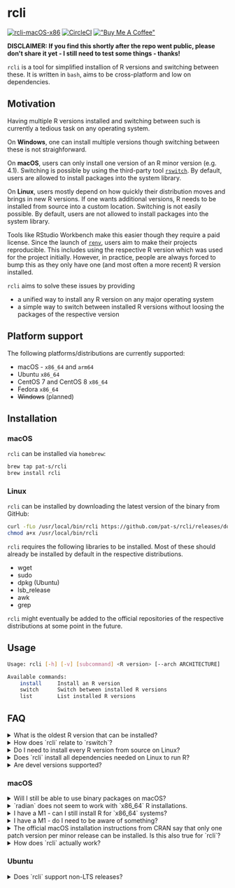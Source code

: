 # rcli

[![rcli-macOS-x86](https://github.com/pat-s/rcli/actions/workflows/main.yml/badge.svg)](https://github.com/pat-s/rcli/actions/workflows/main.yml)
[![CircleCI](https://circleci.com/gh/pat-s/rcli/tree/main.svg?style=svg)](https://circleci.com/gh/pat-s/rcli/tree/main)
[!["Buy Me A Coffee"](https://www.buymeacoffee.com/assets/img/custom_images/orange_img.png)](https://www.buymeacoffee.com/patrickschratz)

**DISCLAIMER: If you find this shortly after the repo went public, please don't share it yet - I still need to test some things - thanks!**

`rcli` is a tool for simplified installion of R versions and switching between these.
It is written in `bash`, aims to be cross-platform and low on dependencies.

## Motivation

Having multiple R versions installed and switching between such is currently a tedious task on any operating system.

On **Windows**, one can install multiple versions though switching between these is not straighforward.

On **macOS**, users can only install one version of an R minor version (e.g. 4.1).
Switching is possible by using the third-party tool [`rswitch`](https://github.com/hrbrmstr/RSwitch).
By default, users are allowed to install packages into the system library.

On **Linux**, users mostly depend on how quickly their distribution moves and brings in new R versions.
If one wants additional versions, R needs to be installed from source into a custom location.
Switching is not easily possible.
By default, users are not allowed to install packages into the system library.

Tools like RStudio Workbench make this easier though they require a paid license.
Since the launch of [`renv`](https://rstudio.github.io/renv/), users aim to make their projects reproducible.
This includes using the respective R version which was used for the project initially.
However, in practice, people are always forced to bump this as they only have one (and most often a more recent) R version installed.

`rcli` aims to solve these issues by providing

- a unified way to install any R version on any major operating system
- a simple way to switch between installed R versions without loosing the packages of the respective version


## Platform support

The following platforms/distributions are currently supported:

- macOS - `x86_64` and `arm64`
- Ubuntu `x86_64`
- CentOS 7 and CentOS 8 `x86_64`
- Fedora `x86_64`
- ~~Windows~~ (planned)

## Installation

### macOS

`rcli` can be installed via `homebrew`:

```sh
brew tap pat-s/rcli
brew install rcli
```

### Linux

`rcli` can be installed by downloading the latest version of the binary from GitHub:

```sh
curl -fLo /usr/local/bin/rcli https://github.com/pat-s/rcli/releases/download/v0.1.0-alpha/rcli
chmod a+x /usr/local/bin/rcli
```

`rcli` requires the following libraries to be installed.
Most of these should already be installed by default in the respective distributions.

- wget
- sudo
- dpkg (Ubuntu)
- lsb_release
- awk
- grep

`rcli` might eventually be added to the official repositories of the respective distributions at some point in the future.

## Usage

```sh
Usage: rcli [-h] [-v] [subcommand] <R version> [--arch ARCHITECTURE]

Available commands:
    install     Install an R version
    switch      Switch between installed R versions
    list        List installed R versions
```

## FAQ

<details>
<summary>What is the oldest R version that can be installed?</summary>

For macOS: R 3.4.0

For Linux platforms which support binaries: R 3.0.0

For Linux platforms which require source installations: Any version in principle (if it compiles successfully).

</details>

<details>
<summary>How does `rcli` relate to `rswitch`?</summary>

`rcli` was inspired by `rswitch` but is otherwise not affiliated with `rswitch` in any way.

</details>

<details>
<summary>Do I need to install every R version from source on Linux?</summary>

No. `rcli` makes use of the R binaries from [rstudio/r-builds](https://github.com/rstudio/r-builds) for the respective underlying distribution.

</details>

<details>
<summary>Does `rcli` install all dependencies needed on Linux to run R?</summary>

No, `rcli` assumes that all runtime dependencies are installed.
The easiest way to do so is to install the respective distribution packages first (e.g. `r-base-core` on Ubuntu or `R` on Fedora) so that all dependencies are installed and then invoke `rcli` to install custom versions.

</details>

<details>
<summary>Are devel versions supported?</summary>

Yes.
Devel versions can be installed via `rcli install devel`.
Internally they will be stored and labelled following their semantic version.

</details>

### macOS

<details>
<summary>Will I still be able to use binary packages on macOS?</summary>

Yes, `rcli` installs the official CRAN R releases which support the use of CRAN macOS binaries.

</details>

<details>
<summary>`radian` does not seem to work with `x86_64` R installations.</summary>

`radian` is a Python library and built for the `arm64` architecture.
Hence, it can only work with the R `arm64` installations.

To use `radian` with an `x86_64` installation of R, Python for `x86_64` would need to be installed (including `radian`).

</details>

<details>
<summary>I have a M1 - can I still install R for `x86_64` systems?</summary>

Yes, `x86_64`  is supported by macOS via the "Rosetta 2" translation environment.
By default, `rcli` will install the `arm64` version of R if one is available (>= v4.1.0).
Otherwise the `x86_64` version will be installed.

To force the installation of `x86_64` versions, pass the `--arch x86_64` flag to `rcli install`.

</details>

<details>

<summary>I have a M1 - do I need to be aware of something?</summary>

On a M1 machine one can install both the `arm64` and `x86_64` versions of R (the latter supported via Rosetta).
If you do so and plan to switch between both architectures, it is recommended **not** to use `ccache` to speed up source installations as the cache created by one of the respective R interpreters will also attempted to be used for the respective other architecture.
This will not work and lead to loading failures during load-time, i.e. when calling `library(<package>)`.

</details>

<details>
<summary>The official macOS installation instructions from CRAN say that only one patch version per minor release can be installed. Is this also true for `rcli`?</summary>

No, `rcli` enables you to install and switch (between) any patch version of an R minor version (e.g. 4.1.1 and 4.1.2).

</details>

<details>
<summary>How does `rcli` actually work?</summary>

`rcli` installs the selected R version via the CRAN installer and moves it to `/opt/R`.
When switching, `rcli` first backs up the current active version and copies it to `/opt/R/<R version>`.
Next, the target R version is moved from `/opt/R/<R version>` to `/Library/Frameworks/R.framework` where the active R version lives.

Unfortunately many paths in the R CRAN installer on macOS are hardcoded and R won't work if it does not live in this particular path.
Hence, every time an R version is switched, there is some copying happening which is why switching takes some seconds.

Also `rcli` takes care of maintaining the R system library because by default user packages are installed there and these should not get lost when switching.

</details>

### Ubuntu


</details>

<details>
<summary>Does `rcli` support non-LTS releases?</summary>

Yes, if no RStudio binary is available, `rcli` will attempt to install R from source.

</details>
